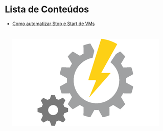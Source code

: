 Lista de Conteúdos
=================
<!--ts-->
   * [Como automatizar Stop e Start de VMs](https://github.com/luizpessol/azure-virtual-machines/blob/main/az_vm_create_cli.md)
<!--te-->
<h1 align="center">
  <img alt="AutomationAccount" title="#AutomationAccount" src="./automation_account.png" />
</h1>
